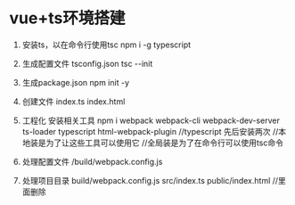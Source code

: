 # vue+ts环境搭建

1. 安装ts，以在命令行使用tsc
    npm i -g typescript 
2. 生成配置文件 tsconfig.json
    tsc --init
3. 生成package.json
    npm init -y 
4. 创建文件
    index.ts
    index.html
5. 工程化
    安装相关工具 
    npm i webpack webpack-cli webpack-dev-server ts-loader typescript html-webpack-plugin
    //typescript 先后安装两次
    //本地装是为了让这些工具可以使用它
    //全局装是为了在命令行可以使用tsc命令

6. 处理配置文件
    /build/webpack.config.js

7. 处理项目目录
    build/webpack.config.js
    src/index.ts
    public/index.html //里面删除<script src='./index.js' />的引用，后续会自动注入

8. package.json
    添加npm run dev运行脚本
    "dev": "webpack-dev-server --config ./build/webpack.config.js"